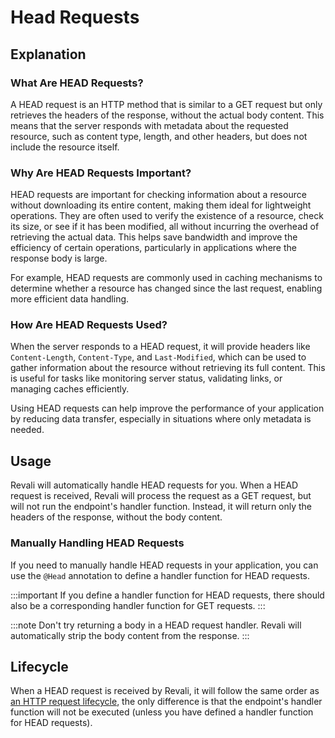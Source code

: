 # Head Requests

## Explanation

### What Are HEAD Requests?

A HEAD request is an HTTP method that is similar to a GET request but only retrieves the headers of the response, without the actual body content. This means that the server responds with metadata about the requested resource, such as content type, length, and other headers, but does not include the resource itself.

### Why Are HEAD Requests Important?

HEAD requests are important for checking information about a resource without downloading its entire content, making them ideal for lightweight operations. They are often used to verify the existence of a resource, check its size, or see if it has been modified, all without incurring the overhead of retrieving the actual data. This helps save bandwidth and improve the efficiency of certain operations, particularly in applications where the response body is large.

For example, HEAD requests are commonly used in caching mechanisms to determine whether a resource has changed since the last request, enabling more efficient data handling.

### How Are HEAD Requests Used?

When the server responds to a HEAD request, it will provide headers like `Content-Length`, `Content-Type`, and `Last-Modified`, which can be used to gather information about the resource without retrieving its full content. This is useful for tasks like monitoring server status, validating links, or managing caches efficiently.

Using HEAD requests can help improve the performance of your application by reducing data transfer, especially in situations where only metadata is needed.

## Usage

Revali will automatically handle HEAD requests for you. When a HEAD request is received, Revali will process the request as a GET request, but will not run the endpoint's handler function. Instead, it will return only the headers of the response, without the body content.

### Manually Handling HEAD Requests

If you need to manually handle HEAD requests in your application, you can use the `@Head` annotation to define a handler function for HEAD requests.

:::important
If you define a handler function for HEAD requests, there should also be a corresponding handler function for GET requests.
:::

:::note
Don't try returning a body in a HEAD request handler. Revali will automatically strip the body content from the response.
:::

## Lifecycle

When a HEAD request is received by Revali, it will follow the same order as [an HTTP request lifecycle][lifecycle-order], the only difference is that the endpoint's handler function will not be executed (unless you have defined a handler function for HEAD requests).

[lifecycle-order]: ../lifecycle-components/index.md#lifecycle-order
